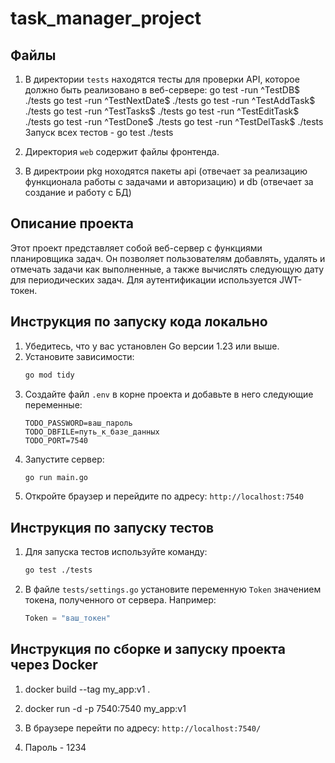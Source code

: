 # task_manager_project

## Файлы

1. В директории `tests` находятся тесты для проверки API, которое должно быть реализовано в веб-сервере: go test -run ^TestDB$ ./tests go test -run ^TestNextDate$ ./tests go test -run ^TestAddTask$ ./tests go test -run ^TestTasks$ ./tests go test -run ^TestEditTask$ ./tests go test -run ^TestDone$ ./tests go test -run ^TestDelTask$ ./tests Запуск всех тестов - go test ./tests

2. Директория `web` содержит файлы фронтенда.

3. В директроии pkg ноходятся пакеты api (отвечает за реализацию функционала работы с задачами и авторизацию) и db (отвечает за создание и работу с БД)


## Описание проекта

Этот проект представляет собой веб-сервер с функциями планировщика задач. Он позволяет пользователям добавлять, удалять и отмечать задачи как выполненные, а также вычислять следующую дату для периодических задач. Для аутентификации используется JWT-токен.


## Инструкция по запуску кода локально
1. Убедитесь, что у вас установлен Go версии 1.23 или выше.
2. Установите зависимости:
   ```bash
   go mod tidy
   ```
3. Создайте файл `.env` в корне проекта и добавьте в него следующие переменные:
   ```
   TODO_PASSWORD=ваш_пароль
   TODO_DBFILE=путь_к_базе_данных
   TODO_PORT=7540
   ```
4. Запустите сервер:
   ```bash
   go run main.go
   ```
5. Откройте браузер и перейдите по адресу: `http://localhost:7540`

## Инструкция по запуску тестов
1. Для запуска тестов используйте команду:
   ```bash
   go test ./tests
   ```
2. В файле `tests/settings.go` установите переменную `Token` значением токена, полученного от сервера. Например:
   ```go
   Token = "ваш_токен"
   ```

## Инструкция по сборке и запуску проекта через Docker

1. docker build --tag my_app:v1 . 

2. docker run -d -p 7540:7540 my_app:v1 

3. В браузере перейти по адресу: `http://localhost:7540/`

3. Пароль - 1234 

